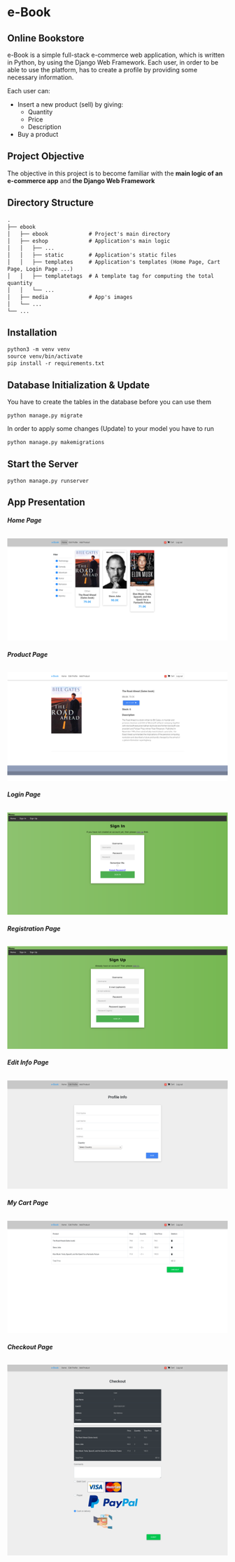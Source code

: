 # e-Book
## Online Bookstore


e-Book is a simple full-stack e-commerce web application, which is written in Python, by using the Django Web Framework. Each user, in order to be able to use the platform, has to create a profile by providing some necessary information.

Each user can:

* Insert a new product (sell) by giving:
    * Quantity
    * Price
    * Description  
* Buy a product

## Project Objective
The objective in this project is to become familiar with the **main logic of an e-commerce app** and **the Django Web Framework**

## Directory Structure

    .
    ├── ebook
    │   ├── ebook             # Project's main directory
    │   ├── eshop             # Application's main logic
    │   │   ├── ...
    │   │   ├── static        # Application's static files
    │   │   ├── templates     # Application's templates (Home Page, Cart Page, Login Page ...)
    │   │   ├── templatetags  # A template tag for computing the total quantity
    │   │   └── ...
    │   ├── media             # App's images
    │   └── ...
    └── ...


## Installation

```
python3 -m venv venv
source venv/bin/activate
pip install -r requirements.txt
```

## Database Initialization & Update

You have to create the tables in the database before you can use them
```
python manage.py migrate
```
In order to apply some changes (Update) to your model you have to run
```
python manage.py makemigrations
```
## Start the Server

```
python manage.py runserver
```
## App Presentation

###### **Home Page**
![alt text](https://github.com/ceffrosynis/eshop/blob/main/pics/Home%20Page.png)

###### **Product Page**
![alt text](https://github.com/ceffrosynis/eshop/blob/main/pics/Product%20Page.png)

###### **Login Page**
![alt text](https://github.com/ceffrosynis/eshop/blob/main/pics/Log%20In%20Page.png)

###### **Registration Page**
![alt text](https://github.com/ceffrosynis/eshop/blob/main/pics/Register%20Page.png)

###### **Edit Info Page**
![alt text](https://github.com/ceffrosynis/eshop/blob/main/pics/Edit%20Info%20Page.png)

###### **My Cart Page**
![alt text](https://github.com/ceffrosynis/eshop/blob/main/pics/Cart%20Page.png)

###### **Checkout Page**
![alt text](https://github.com/ceffrosynis/eshop/blob/main/pics/Checkout%20Page.png)
